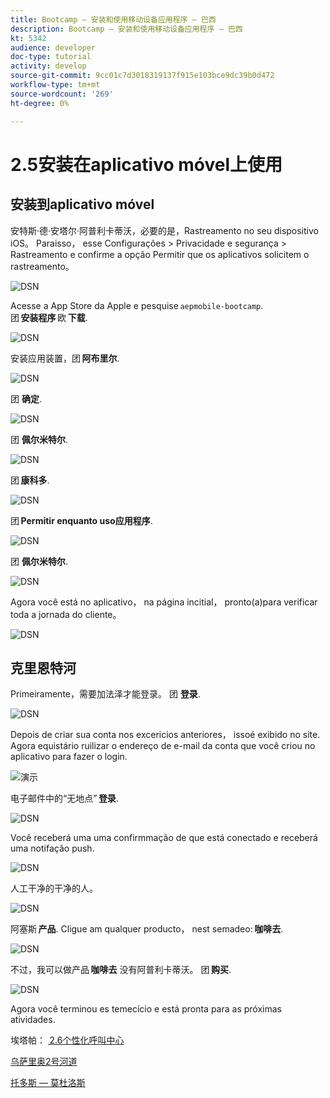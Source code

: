 ```yaml
---
title: Bootcamp — 安装和使用移动设备应用程序 — 巴西
description: Bootcamp — 安装和使用移动设备应用程序 — 巴西
kt: 5342
audience: developer
doc-type: tutorial
activity: develop
source-git-commit: 9cc01c7d3018319137f915e103bce9dc39b0d472
workflow-type: tm+mt
source-wordcount: '269'
ht-degree: 0%

---
```


# 2.5安装在aplicativo móvel上使用


## 安装到aplicativo móvel

安特斯·德·安塔尔·阿普利卡蒂沃，必要的是，Rastreamento no seu dispositivo iOS。 Paraisso， esse Configurações > Privacidade e segurança > Rastreamento e confirme a opção Permitir que os aplicativos solicitem o rastreamento。

![DSN](./../uc3/images/app4.png)

Acesse a App Store da Apple e pesquise `aepmobile-bootcamp`.\
团 **安装程序** 欧 **下载**.

![DSN](./../uc3/images/app1.png)

安装应用装置，团 **阿布里尔**.

![DSN](./../uc3/images/app2.png)

团 **确定**.

![DSN](./../uc3/images/app9.png)

团 **佩尔米特尔**.

![DSN](./../uc3/images/app3.png)

团 **康科多**.

![DSN](./../uc3/images/app7.png)

团 **Permitir enquanto uso应用程序**.

![DSN](./../uc3/images/app8.png)

团 **佩尔米特尔**.

![DSN](./../uc3/images/app5.png)

Agora você está no aplicativo， na página incitial， pronto(a)para verificar toda a jornada do cliente。

![DSN](./../uc3/images/app12.png)

## 克里恩特河

Primeiramente，需要加法泽才能登录。 团 **登录**.

![DSN](./../uc3/images/app13.png)

Depois de criar sua conta nos excericios anteriores， issoé exibido no site. Agora equistário ruilizar o endereço de e-mail da conta que você criou no aplicativo para fazer o login.

![演示](./../uc3/images/pv1.png)

电子邮件中的“无地点” **登录**.

![DSN](./../uc3/images/app14.png)

Você receberá uma uma confirmmação de que está conectado e receberá uma notifação push.

![DSN](./../uc3/images/app15.png)

人工干净的干净的人。

![DSN](./../uc3/images/app17.png)

阿塞斯 **产品**. Cligue am qualquer producto， nest semadeo: **咖啡去**.

![DSN](./images/app19.png)

不过，我可以做产品 **咖啡去** 没有阿普利卡蒂沃。 团 **购买**.

![DSN](./images/app20.png)

Agora você terminou es temecício e está pronta para as próximas atividades.

埃塔帕： [ 2.6个性化呼叫中心](./ex6.md)

[乌萨里奥2号河道](./uc2.md)

[托多斯 — 莫杜洛斯](../../overview.md)
